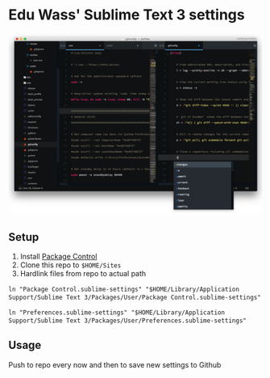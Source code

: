 # Edu Wass' Sublime Text 3 settings

![preview](preview.png)

## Setup
1. Install [Package Control](https://packagecontrol.io/)
2. Clone this repo to `$HOME/Sites`
3. Hardlink files from repo to actual path
```
ln "Package Control.sublime-settings" "$HOME/Library/Application Support/Sublime Text 3/Packages/User/Package Control.sublime-settings"
```
```
ln "Preferences.sublime-settings" "$HOME/Library/Application Support/Sublime Text 3/Packages/User/Preferences.sublime-settings" 
```
## Usage
Push to repo every now and then to save new settings to Github